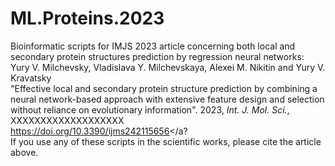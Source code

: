 # ML.Proteins.2023
Bioinformatic scripts for IMJS 2023 article concerning both local and secondary protein structures prediction by regression neural networks: 
<br>Yury V. Milchevsky, Vladislava Y. Milchevskaya, Alexei M. Nikitin and Yury V. Kravatsky
<br>"Effective local and secondary protein structure prediction by combining a neural network-based approach with extensive feature design and selection without reliance on evolutionary information". 2023, <I>Int. J. Mol. Sci.</I>, XXXXXXXXXXXXXXXXXXX
<br><a>https://doi.org/10.3390/ijms242115656</a?
<br>If you use any of these scripts in the scientific works, please cite the article above.

